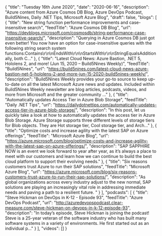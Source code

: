 {
  "title": "Tuesday 16th June 2020",
  "date": "2020-06-16",
  "description": "Azure content from Azure Cosmos DB Blog, Azure DevOps Podcast, Build5Nines, Daily .NET Tips, Microsoft Azure Blog",
  "draft": false,
  "blogs": [
    {
      "title": "New string function performance improvements and case-insensitive search",
      "feedTitle": "Azure Cosmos DB Blog",
      "url": "https://devblogs.microsoft.com/cosmosdb/string-performance-case-insensitive-search/",
      "description": "Querying in Azure Cosmos DB just got even better! You now have an option for case-insensitive queries with the following string search system functions:Contains\r\n\nEndsWith\r\n\nStartsWith\r\n\nStringEqualsAdditionally, both C..."
    },
    {
      "title": "Latest Cloud News: Azure Bastion, .NET 5, Hololens 2, and more! (Jun 15, 2020 – Build5Nines Weekly)",
      "feedTitle": "Build5Nines",
      "url": "https://build5nines.com/latest-cloud-news-azure-bastion-net-5-hololens-2-and-more-jun-15-2020-build5nines-weekly/",
      "description": "Build5Nines Weekly provides your go-to source to keep up-to-date on all the latest Microsoft Azure news and updates. Included within Build5Nines Weekly newsletter are blog articles, podcasts, videos, and more from Microsoft and the greater community ..."
    },
    {
      "title": "Automatically updates Access Tier in Azure Blob Storage",
      "feedTitle": "Daily .NET Tips",
      "url": "https://dailydotnettips.com/automatically-updates-access-tier-in-azure-blob-storage/",
      "description": "In this post, let us quickly take a look at how to automatically updates the access tier in Azure Blob Storage. Azure Storage supports three different levels of storage tiers for Blob objects. They are Hot storage tier, Cool storage tier, and Arch..."
    },
    {
      "title": "Optimize costs and increase agility with the latest SAP on Azure offerings",
      "feedTitle": "Microsoft Azure Blog",
      "url": "https://azure.microsoft.com/blog/optimize-costs-and-increase-agility-with-the-latest-sap-on-azure-offerings/",
      "description": "SAP SAPPHIRE NOW is an event we look forward to year after year, as it’s always a place to meet with our customers and learn how we can continue to build the best cloud platform to support their evolving needs."
    },
    {
      "title": "Six reasons customers trust Azure to run their SAP solutions",
      "feedTitle": "Microsoft Azure Blog",
      "url": "https://azure.microsoft.com/blog/six-reasons-customers-trust-azure-to-run-their-sap-solutions/",
      "description": "As global organizations across every industry adjust to the new normal, SAP solutions are playing an increasingly vital role in addressing immediate needs and paving a path to a resilient future. "
    }
  ],
  "podcasts": [
    {
      "title": "Steve Hickman on DevOps in K-12 - Episode 93",
      "feedTitle": "Azure DevOps Podcast",
      "url": "http://azuredevopspodcast.clear-measure.com/steve-hickman-on-devops-in-k-12-episode-93",
      "description": "In today’s episode, Steve Hickman is joining the podcast! Steve is a 25-year veteran of the software industry who has built many software systems in a variety of environments. He first started out as an individual p..."
    }
  ],
  "videos": []
}